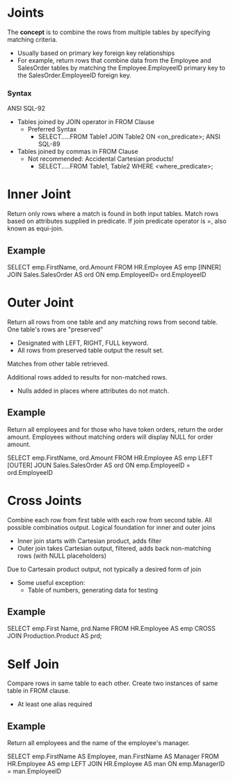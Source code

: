 # Joints

The **concept** is to combine the rows from multiple tables by specifying matching criteria.
- Usually based on primary key foreign key relationships
- For example, return rows that combine data from the Employee and SalesOrder tables by matching the Employee.EmployeeID primary key to the SalesOrder.EmployeeID foreign key.

### Syntax

ANSI SQL-92
- Tables joined by JOIN operator in FROM Clause
    - Preferred Syntax
        - SELECT.....FROM Table1 JOIN Table2 ON <on_predicate>;
ANSI SQL-89
- Tables joined by commas in FROM Clause
    - Not recommended: Accidental Cartesian products!
        - SELECT.....FROM Table1, Table2 WHERE <where_predicate>;

# Inner Joint

Return only rows where a match is found in both input tables. Match rows based on attributes supplied in predicate. If join predicate operator is =, also known as equi-join.

## Example

SELECT emp.FirstName, ord.Amount 
FROM HR.Employee AS emp
[INNER] JOIN Sales.SalesOrder AS ord
ON emp.EmployeeID= ord.EmployeeID

# Outer Joint

Return all rows from one table and any matching rows from second table. One table's rows are "preserved"
- Designated with LEFT, RIGHT, FULL keyword.
- All rows from preserved table output the result set.

Matches from other table retrieved.

Additional rows added to results for non-matched rows.
- Nulls added in places where attributes do not match.

## Example

Return all employees and for those who have token orders, return the order amount. Employees without matching orders will display NULL for order amount.

SELECT emp.FirstName, ord.Amount FROM HR.Employee AS emp LEFT [OUTER] JOUN Sales.SalesOrder AS ord ON emp.EmployeeID = ord.EmployeeID

# Cross Joints

Combine each row from first table with each row from second table. All possible combinatios output.
Logical foundation for inner and outer joins
- Inner join starts with Cartesian product, adds filter
- Outer join takes Cartesian output, filtered, adds back non-matching rows (with NULL placeholders)

Due to Cartesain product output, not typically a desired form of join
- Some useful exception:
    - Table of numbers, generating data for testing


## Example

SELECT emp.First Name, prd.Name
FROM HR.Employee AS emp
CROSS JOIN Production.Product AS prd;

# Self Join

Compare rows in same table to each other. Create two instances of same table in FROM clause.
- At least one alias required

## Example
Return all employees and the name of the employee's manager.

SELECT emp.FirstName AS Employee, man.FirstName AS Manager
FROM HR.Employee AS emp
LEFT JOIN HR.Employee AS man 
ON emp.ManagerID = man.EmployeeID